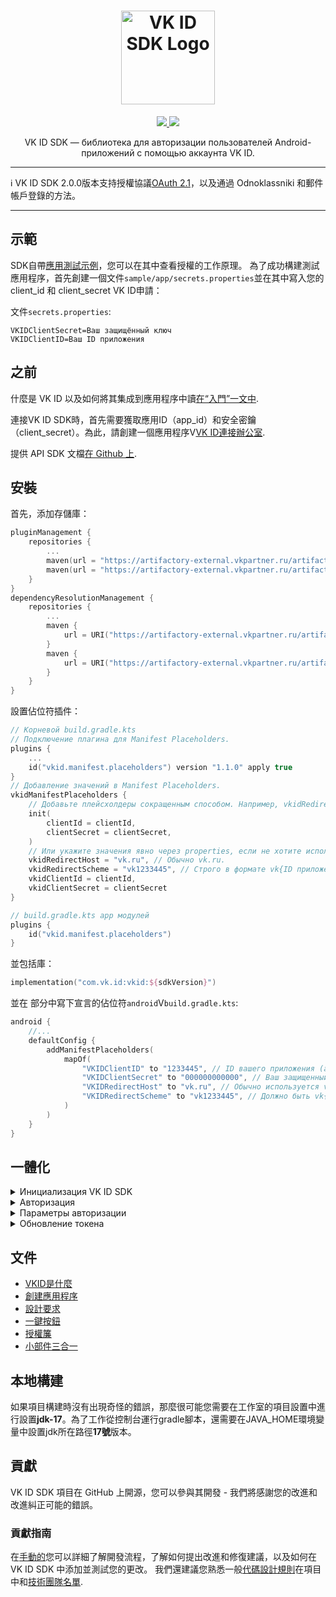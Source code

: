 <div align="center">
  <h1 align="center">
    <img src="logo.svg" width="150" alt="VK ID SDK Logo">
  </h1>
  <p align="center">
    <a href="LICENSE">
      <img src="https://img.shields.io/npm/l/@vkid/sdk?maxAge=3600">
    </a>
    <a href="https://artifactory-external.vkpartner.ru/ui/native/vkid-sdk-android/com/vk/id/">
        <img src="https://img.shields.io/maven-metadata/v?metadataUrl=https%3A%2F%2Fartifactory-external.vkpartner.ru%2Fartifactory%2Fvkid-sdk-android%2Fcom%2Fvk%2Fid%2Fvkid%2Fmaven-metadata.xml"/>
    </a>
  </p>
  <p align="center">
    VK ID SDK — библиотека для авторизации пользователей Android-приложений с помощью аккаунта VK ID.
  </p>
</div>

* * *

:information_source: VK ID SDK 2.0.0版本支持授權協議[OAuth 2.1](https://datatracker.ietf.org/doc/html/draft-ietf-oauth-v2-1-10)，以及通過 Odnoklassniki 和郵件帳戶登錄的方法。

* * *

## 示範

SDK自帶[應用測試示例](sample/app)，您可以在其中查看授權的工作原理。
為了成功構建測試應用程序，首先創建一個文件`sample/app/secrets.properties`並在其中寫入您的 client_id 和 client_secret VK ID申請：

文件`secrets.properties`:

    VKIDClientSecret=Ваш защищённый ключ
    VKIDClientID=Ваш ID приложения

## 之前

什麼是 VK ID 以及如何將其集成到應用程序中讀[在“入門”一文中](https://id.vk.ru/about/business/go/docs/ru/vkid/latest/vk-id/connection/android/install).

連接VK ID SDK時，首先需要獲取應用ID（app_id）和安全密鑰（client_secret）。為此，請創建一個應用程序V[VK ID連接辦公室](https://id.vk.ru/business/go).

提供 API SDK 文檔[在 Github 上](https://vkcom.github.io/vkid-android-sdk/).

## 安裝

首先，添加存儲庫：

```kotlin
pluginManagement {
    repositories {
        ...
        maven(url = "https://artifactory-external.vkpartner.ru/artifactory/vkid-sdk-android/")
        maven(url = "https://artifactory-external.vkpartner.ru/artifactory/maven/")
    }
}
dependencyResolutionManagement {
    repositories {
        ...
        maven {
            url = URI("https://artifactory-external.vkpartner.ru/artifactory/vkid-sdk-android/")
        }
        maven {
            url = URI("https://artifactory-external.vkpartner.ru/artifactory/maven/")
        }
    }
}
```

設置佔位符插件：

```kotlin
// Корневой build.gradle.kts
// Подключение плагина для Manifest Placeholders.
plugins {
    ...
    id("vkid.manifest.placeholders") version "1.1.0" apply true
}
// Добавление значений в Manifest Placeholders.
vkidManifestPlaceholders {
    // Добавьте плейсхолдеры сокращенным способом. Например, vkidRedirectHost будет "vk.ru", а vkidRedirectScheme будет "vk$clientId".
    init(
        clientId = clientId,
        clientSecret = clientSecret,
    )
    // Или укажите значения явно через properties, если не хотите использовать плейсхолдеры.
    vkidRedirectHost = "vk.ru", // Обычно vk.ru.
    vkidRedirectScheme = "vk1233445", // Строго в формате vk{ID приложения}.
    vkidClientId = clientId,
    vkidClientSecret = clientSecret
}
```

```kotlin
// build.gradle.kts app модулей
plugins {
    id("vkid.manifest.placeholders")
}
```

並包括庫：

```kotlin
implementation("com.vk.id:vkid:${sdkVersion}")
```

並在 部分中寫下宣言的佔位符`android`V`build.gradle.kts`:

```kotlin
android {
    //...
    defaultConfig {
        addManifestPlaceholders(
            mapOf(
                "VKIDClientID" to "1233445", // ID вашего приложения (app_id).
                "VKIDClientSecret" to "000000000000", // Ваш защищенный ключ (client_secret).
                "VKIDRedirectHost" to "vk.ru", // Обычно используется vk.ru.
                "VKIDRedirectScheme" to "vk1233445", // Должно быть vk{ID приложения}.
            )
        )
    }
}
```

## 一體化

<details>
<summary>Инициализация VK ID SDK</summary>
Инициализируйте работу VK ID SDK через объект `VKID`.

```kotlin
// В Application
fun onCreate() {
    super.onCreate()
    VKID.init(this)
}
```

</details>
<details>
<summary>Авторизация</summary>
Результат авторизации передается в коллбэк `VKIDAuthCallback`, поэтому его нужно объявить:

```kotlin
private val vkAuthCallback = object : VKIDAuthCallback {
    override fun onAuth(accessToken: AccessToken) {     
        val token = accessToken.token
        //...
    }

    override fun onFail(fail: VKIDAuthFail) {
        when (fail) {
            is VKIDAuthFail.Canceled -> { /*...*/ }
            else -> {
                //...
            }
        }
    }

}

```

授權是使用authorize()方法觸發的，該方法有兩個調用選項：

```kotlin
viewModelScope.launch {
    VKID.instance.authorize(vkAuthCallback)
}
```

或通過 LifecycleOwner 傳遞：

```kotlin
VKID.instance.authorize(this@MainActivity, vkAuthCallback) // Первый параметр LifecycleOwner, например активити.
```

</details>

<details>
<summary>Параметры aвторизации</summary>

您可以使用輔助構建器函數傳遞其他授權參數：

```kotlin
VKID.instance.authorize(
    callback = vkAuthCallback,
    params = VKIDAuthParams {
        scopes = setOf("status", "email")
    }
)
```

</details>

<details>
<summary>Обновление токена</summary>

代幣的有效期是有限的；當您收到來自 API 的錯誤時，請更新它：

```kotlin
viewModelScope.launch {
    VKID.instance.refreshToken(
        callback = object : VKIDRefreshTokenCallback {
            override fun onSuccess(token: AccessToken) {
                // Использование token
            }
            override fun onFail(fail: VKIDRefreshTokenFail) {
                when (fail) {
                    is FailedApiCall -> fail.description // Использование текста ошибки
                    is RefreshTokenExpired -> fail // Это означает, что нужно пройти авторизацию заново
                    is Unauthorized -> fail // Пользователь понимает, что сначала нужно авторизоваться
                }
            }
        }
    )
}
```

還有一個帶有 LifecycleOwner 轉移的版本：

```kotlin
VKID.instance.refreshToken(
    lifecycleOwner = MainActivity@ this,
    callback = ... // такой же, как в suspend версии
)
```

</details>

## 文件

-   [VKID是什麼](https://id.vk.ru/about/business/go/docs/ru/vkid/latest/vk-id/intro/start-page)
-   [創建應用程序](https://id.vk.ru/about/business/go/docs/ru/vkid/latest/vk-id/connection/create-application)
-   [設計要求](https://id.vk.ru/about/business/go/docs/ru/vkid/latest/vk-id/connection/guidelines/design-rules-oauth)
-   [一鍵按鈕](https://id.vk.ru/about/business/go/docs/ru/vkid/latest/vk-id/connection/elements/onetap-button/onetap-android)
-   [授權簾](https://id.vk.ru/about/business/go/docs/ru/vkid/latest/vk-id/connection/elements/onetap-drawer/floating-onetap-android)
-   [小部件三合一](https://id.vk.ru/about/business/go/docs/ru/vkid/latest/vk-id/connection/elements/widget-3-1/three-in-one-android)

## 本地構建

如果項目構建時沒有出現奇怪的錯誤，那麼很可能您需要在工作室的項目設置中進行設置**jdk-17**。為了工作從控制台運行gradle腳本，還需要在JAVA_HOME環境變量中設置jdk所在路徑**17號**版本。

## 貢獻

VK ID SDK 項目在 GitHub 上開源，您可以參與其開發 - 我們將感謝您的改進和改進糾正可能的錯誤。

### 貢獻指南

在[手動的](CONTRIBUTING.md)您可以詳細了解開發流程，了解如何提出改進和修復建議，以及如何在VK ID SDK 中添加並測試您的更改。
我們還建議您熟悉一般[代碼設計規則](CODE_STYLE.md)在項目中和[技術團隊名單](TECHNICAL_COMMANDS.md).
